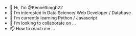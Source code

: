 - 👋 Hi, I’m @Kennethmgb22
- 👀 I’m interested in Data Science/ Web Developer / Database
- 🌱 I’m currently learning Python / Javascript
- 💞️ I’m looking to collaborate on ...
- 📫 How to reach me ...

<!---
Kennethmgb22/Kennethmgb22 is a ✨ special ✨ repository because its `README.md` (this file) appears on your GitHub profile.
You can click the Preview link to take a look at your changes.
--->
